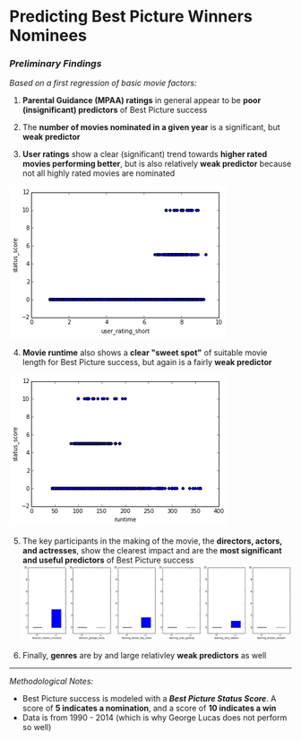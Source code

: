 # Predicting Best Picture Winners Nominees
### _Preliminary Findings_

*Based on a first regression of basic movie factors:*
 1. **Parental Guidance (MPAA) ratings** in general appear to be **poor (insignificant) predictors** of Best Picture success
 
 2. The **number of movies nominated in a given year** is a significant, but **weak predictor**
 
 3. **User ratings** show a clear (significant) trend towards **higher rated movies performing better**, but is also relatively **weak predictor** because not all highly rated movies are nominated
 
 ![Score by User Rating](https://github.com/sosier/Predicting_Best_Picture_Winners_Nominees/blob/master/img/score_by_user_rating.png?raw=true "Score by User Rating")

 4. **Movie runtime** also shows a **clear "sweet spot"** of suitable movie length for Best Picture success, but again is a fairly **weak predictor**
 
 ![Score by Runtime](https://github.com/sosier/Predicting_Best_Picture_Winners_Nominees/blob/master/img/score_by_runtime.png?raw=true "Score by Runtime")
 
 5. The key participants in the making of the movie, the **directors, actors, and actresses**, show the clearest impact and are the **most significant and useful predictors** of Best Picture success
 ![People matter!](https://github.com/sosier/Predicting_Best_Picture_Winners_Nominees/blob/master/img/avg_score_with_and_without.png?raw=true "People matter!")
 
 6. Finally, **genres** are by and large relativley **weak predictors** as well  

---

*Methodological Notes:*
 - Best Picture success is modeled with a _**Best Picture Status Score**_. A score of **5 indicates a nomination**, and a score of **10 indicates a win**
 - Data is from 1990 - 2014 (which is why George Lucas does not perform so well)
 

